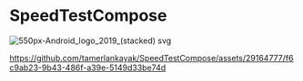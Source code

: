 # SpeedTestCompose

![550px-Android_logo_2019_(stacked) svg](https://user-images.githubusercontent.com/29164777/236696186-66321be8-b54e-4426-91a3-265e6d0220a1.png)

https://github.com/tamerlankayak/SpeedTestCompose/assets/29164777/f6c9ab23-9b43-486f-a39e-5149d33be74d
